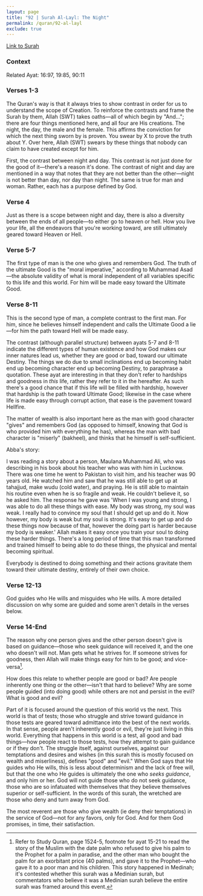 ```yaml
---
layout: page
title: "92 | Surah Al-Layl: The Night"
permalink: /quran/92-al-layl
exclude: true
---
```


[Link to Surah](http://al-quran.info/#92)

### Context

Related Ayat: 16:97, 19:85, 90:11

### Verses 1-3

The Quran's way is that it always tries to show contrast in order for us to understand the scope of Creation. To reinforce the contrasts and frame the Surah by them, Allah (SWT) takes oaths—all of which begin by "And..."; there are four things mentioned here, and all four are His creations. The night, the day, the male and the female. This affirms the conviction for which the next thing sworn by is proven. You swear by X to prove the truth about Y. Over here, Allah (SWT) swears by these things that nobody can claim to have created except for him.  

First, the contrast between night and day. This contrast is not just done for the good of it—there's a reason it's done. The contrast of night and day are mentioned in a way that notes that they are not better than the other—night is not better than day, nor day than night. The same is true for man and woman. Rather, each has a purpose defined by God.

### Verse 4

Just as there is a scope between night and day, there is also a diversity between the ends of all people—to either go to heaven or hell. How you live your life, all the endeavors that you're working toward, are still ultimately geared toward Heaven or Hell.

### Verse 5-7

The first type of man is the one who gives and remembers God.  The truth of the ultimate Good is the "moral imperative," according to Muhammad Asad—the absolute validity of what is moral independent of all variables specific to this life and this world. For him will be made easy toward the Ultimate Good. 

### Verse 8-11

This is the second type of man, a complete contrast to the first man. For him, since he believes himself independent and calls the Ultimate Good a lie—for him the path toward Hell will be made easy.  

The contrast (although parallel structure) between ayats 5-7 and 8-11 indicate the different types of human existence and how God makes our inner natures lead us, whether they are good or bad, toward our ultimate Destiny. The things we do due to small inclinations end up becoming habit end up becoming character end up becoming Destiny, to paraphrase a quotation. These ayat are interesting in that they don't refer to hardships and goodness in *this* life, rather they refer to it in the hereafter. As such there's a good chance that if this life will be filled with hardship, however that hardship is the path toward Ultimate Good; likewise in the case where life is made easy through corrupt action, that ease is the pavement toward Hellfire.

The matter of wealth is also important here as the man with good character "gives" and remembers God (as opposed to himself, knowing that God is who provided him with everything he has), whereas the man with bad character is "miserly" (bakheel), and thinks that he himself is self-sufficient. 

Abba's story:

I was reading a story about a person, Maulana Muhammad Ali, who was describing in his book about his teacher who was with him in Lucknow. There was one time he went to Pakistan to visit him, and his teacher was 90 years old. He watched him and saw that he was still able to get up at tahajjud, make wudu (cold water), and praying. He is still able to maintain his routine even when he is so fragile and weak. He couldn't believe it, so he asked him. The response he gave was 'When I was young and strong, I was able to do all these things with ease. My body was strong, my soul was weak. I really had to convince my soul that I should get up and do it. Now however, my body is weak but my soul is strong. It's easy to get up and do these things now because of that, however the doing part is harder because my body is weaker.' Allah makes it easy once you train your soul to doing these harder things. There's a long period of time that this man transformed and trained himself to being able to do these things, the physical and mental becoming spiritual.

Everybody is destined to doing something and their actions gravitate them toward their ultimate destiny, entirely of their own choice. 

### Verse 12-13

God guides who He wills and misguides who He wills.  A more detailed discussion on why some are guided and some aren't details in the verses below.

### Verse 14-End

The reason why one person gives and the other person doesn't give is based on guidance—those who seek guidance will received it, and the one who doesn't will not.  Man gets what he strives for.  If someone strives for goodness, then Allah will make things easy for him to be good; and vice-versa[^1].

How does this relate to whether people are good or bad?  Are people inherently one thing or the other—isn't that hard to believe?  Why are some people guided (into doing good) while others are not and persist in the evil?  What is good and evil?

Part of it is focused around the question of this world vs the next.  This world is that of tests; those who struggle and strive toward guidance in those tests are geared toward admittance into the best of the next worlds. In that sense, people aren't inherently good or evil, they're just living in this world.  Everything that happens in this world is a test, all good and bad things—how people react to those tests, how they attempt to gain guidance or if they don't.  The struggle itself, against ourselves, against our temptations and desires and wishes (in this surah this is mostly focused on wealth and miserliness), defines "good" and "evil."  When God says that He guides who He wills, this is less about determinism and the lack of free will, but that the one who He guides is ultimately the one who *seeks guidance*, and only him or her.  God will not guide those who do not seek guidance, those who are so infatuated with themselves that they believe themselves superior or self-sufficient. In the words of this surah, the wretched are those who deny and turn away from God.  

The most reverent are those who give wealth (ie deny their temptations) in the service of God—not for any favors, only for God. And for them God promises, in time, their satisfaction.

[^1]: Refer to Study Quran, page 1524-5, footnote for ayat 15-21 to read the story of the Muslim with the date palm who refused to give his palm to the Prophet for a palm in paradise, and the other man who bought the palm for an exorbitant price (40 palms), and gave it to the Prophet—who gave it to a poor man and his children.  This story happened in Medinah; it's contested whether this surah was a Medinian surah, but commentators who believe it was a Medinian surah believe the entire surah was framed around this event. 